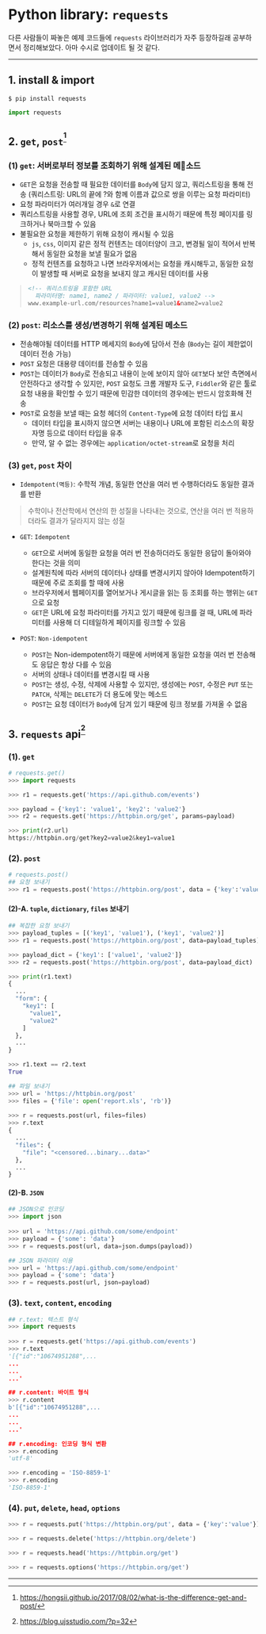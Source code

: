 # Python library: `requests`

다른 사람들이 짜놓은 예제 코드들에 `requests` 라이브러리가 자주 등장하길래 공부하면서 정리해보았다. 아마 수시로 업데이트 될 것 같다.

----------

## 1. install & import
```shell
$ pip install requests
```
```python
import requests
```

## 2. `get`, `post`<sup>[^1]</sup>
### (1) `get`: 서버로부터 정보를 조회하기 위해 설계된 메소드
  - `GET`은 요청을 전송할 때 필요한 데이터를 `Body`에 담지 않고, 쿼리스트링을 통해 전송 (쿼리스트링: URL의 끝에 ?와 함께 이름과 값으로 쌍을 이루는 요청 파라미터)
  - 요청 파라미터가 여러개일 경우 `&`로 연결
  - 쿼리스트링을 사용할 경우, URL에 조회 조건을 표시하기 때문에 특정 페이지를 링크하거나 북마크할 수 있음
  - 불필요한 요청을 제한하기 위해 요청이 캐시될 수 있음
    - `js`, `css`, 이미지 같은 정적 컨텐츠는 데이터양이 크고, 변경될 일이 적어서 반복해서 동일한 요청을 보낼 필요가 없음
    - 정적 컨텐츠를 요청하고 나면 브라우저에서는 요청을 캐시해두고, 동일한 요청이 발생할 때 서버로 요청을 보내지 않고 캐시된 데이터를 사용
  
> ```html
> <!-- 쿼리스트링을 포함한 URL
>   파라미터명: name1, name2 / 파라미터: value1, value2 -->
> www.example-url.com/resources?name1=value1&name2=value2
> ```

### (2) `post`: 리소스를 생성/변경하기 위해 설계된 메소드
  - 전송해야될 데이터를 HTTP 메세지의 `Body`에 담아서 전송 (`Body`는 길이 제한없이 데이터 전송 가능)
  - `POST` 요청은 대용량 데이터를 전송할 수 있음
  - `POST`는 데이터가 `Body`로 전송되고 내용이 눈에 보이지 않아 `GET`보다 보안 측면에서 안전하다고 생각할 수 있지만, `POST` 요청도 크롬 개발자 도구, `Fiddler`와 같은 툴로 요청 내용을 확인할 수 있기 때문에 민감한 데이터의 경우에는 반드시 암호화해 전송
  - `POST`로 요청을 보낼 때는 요청 헤더의 `Content-Type`에 요청 데이터 타입 표시
    - 데이터 타입을 표시하지 않으면 서버는 내용이나 URL에 포함된 리소스의 확장자명 등으로 데이터 타입을 유추
    - 만약, 알 수 없는 경우에는 `application/octet-stream`로 요청을 처리

### (3) `get`, `post` 차이
- `Idempotent(멱등)`: 수학적 개념, 동일한 연산을 여러 번 수행하더라도 동일한 결과를 반환

> 수학이나 전산학에서 연산의 한 성질을 나타내는 것으로, 연산을 여러 번 적용하더라도 결과가 달라지지 않는 성질

- `GET`: `Idempotent`
  - `GET`으로 서버에 동일한 요청을 여러 번 전송하더라도 동일한 응답이 돌아와야 한다는 것을 의미
  - 설계원칙에 따라 서버의 데이터나 상태를 변경시키지 않아야 Idempotent하기 때문에 주로 조회를 할 때에 사용
  - 브라우저에서 웹페이지를 열어보거나 게시글을 읽는 등 조회를 하는 행위는 `GET`으로 요청
  - `GET`은 URL에 요청 파라미터를 가지고 있기 때문에 링크를 걸 때, URL에 파라미터를 사용해 더 디테일하게 페이지를 링크할 수 있음

- `POST`: `Non-idempotent`
  - `POST`는 Non-idempotent하기 때문에 서버에게 동일한 요청을 여러 번 전송해도 응답은 항상 다를 수 있음
  - 서버의 상태나 데이터를 변경시킬 때 사용
  - `POST`는 생성, 수정, 삭제에 사용할 수 있지만, 생성에는 `POST`, 수정은 `PUT` 또는 `PATCH`, 삭제는 `DELETE`가 더 용도에 맞는 메소드
  - `POST`는 요청 데이터가 `Body`에 담겨 있기 때문에 링크 정보를 가져올 수 없음

## 3. `requests` api<sup>[^2]</sup>
### (1). `get`
```python
# requests.get()
>>> import requests

>>> r1 = requests.get('https://api.github.com/events')

>>> payload = {'key1': 'value1', 'key2': 'value2'}
>>> r2 = requests.get('https://httpbin.org/get', params=payload)

>>> print(r2.url)
https://httpbin.org/get?key2=value2&key1=value1
```
### (2). `post`
```python
# requests.post()
## 요청 보내기
>>> r1 = requests.post('https://httpbin.org/post', data = {'key':'value'})
```
#### (2)-A. `tuple`, `dictionary`, `files` 보내기
```python
## 복잡한 요청 보내기
>>> payload_tuples = [('key1', 'value1'), ('key1', 'value2')]
>>> r1 = requests.post('https://httpbin.org/post', data=payload_tuples)

>>> payload_dict = {'key1': ['value1', 'value2']}
>>> r2 = requests.post('https://httpbin.org/post', data=payload_dict)

>>> print(r1.text)
{
  ...
  "form": { 
    "key1": [
      "value1",
      "value2"
    ]
  },
  ...
}

>>> r1.text == r2.text
True
```
```python
## 파일 보내기
>>> url = 'https://httpbin.org/post'
>>> files = {'file': open('report.xls', 'rb')}
 
>>> r = requests.post(url, files=files)
>>> r.text
{
  ...
  "files": {
    "file": "<censored...binary...data>"
  },
  ...
}
```
#### (2)-B. `JSON`
```python
## JSON으로 인코딩
>>> import json
 
>>> url = 'https://api.github.com/some/endpoint'
>>> payload = {'some': 'data'} 
>>> r = requests.post(url, data=json.dumps(payload))
```
```python
## JSON 파라미터 이용
>>> url = 'https://api.github.com/some/endpoint'
>>> payload = {'some': 'data'}
>>> r = requests.post(url, json=payload)
```
### (3). `text`, `content`, `encoding`
```python
## r.text: 텍스트 형식
>>> import requests
 
>>> r = requests.get('https://api.github.com/events')
>>> r.text
'[{"id":"10674951288",...
...
...
...'

## r.content: 바이트 형식
>>> r.content
b'[{"id":"10674951288",...
...
...
...'

## r.encoding: 인코딩 형식 변환
>>> r.encoding
'utf-8'

>>> r.encoding = 'ISO-8859-1'
>>> r.encoding
'ISO-8859-1'
```

### (4). `put`, `delete`, `head`, `options`
```python
>>> r = requests.put('https://httpbin.org/put', data = {'key':'value'})

>>> r = requests.delete('https://httpbin.org/delete')

>>> r = requests.head('https://httpbin.org/get')

>>> r = requests.options('https://httpbin.org/get')
```
----------

[^1]: <https://hongsii.github.io/2017/08/02/what-is-the-difference-get-and-post/>
[^2]: <https://blog.ujsstudio.com/?p=32>